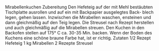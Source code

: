 Mirabellenkuchen
Zubereitung
Den Hefeteig auf der mit Mehl bestäubten Tischplatte
ausrollen und auf ein mit Backpapier ausgelegtes Back-
blech legen, gehen lassen. Inzwischen die Mirabellen
waschen, ensteinen und dann gleichmäßig auf den Teig
legen. Die Streusel nach Rezept herstellen und auch
gleichmäßig auf die Mirabellen streuen.
Den Kuchen in den Backofen stellen auf 175° C
ca. 30-35 Min. backen. Wenn der Boden des Kuchens
eine schöne braune Farbe hat, ist er richtig.
Zutaten
1/2 Rezept Hefeteig
1 kg Mirabellen
2 Rezepte Streusel
